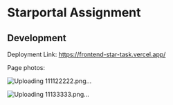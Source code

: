 # Starportal Assignment

## Development 

Deployment Link: https://frontend-star-task.vercel.app/

Page photos:

![Uploading 111122222.png…]()



![Uploading 11133333.png…]()





